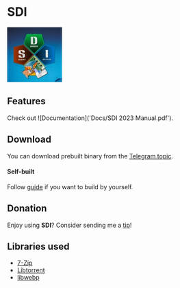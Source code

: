 # SDI

![SDI Logo](.github/logo128.jpg)

## Features

Check out ![Documentation]('Docs/SDI 2023 Manual.pdf').

## Download

You can download prebuilt binary from the [Telegram topic](https://t.me/Snappy_Driver_Installer).

#### Self-built

Follow [guide](https://github.com/gtumanyan/SDI/blob/dev/Docs/building-win-x64.md) if you want to
build by yourself.

## Donation

Enjoy using **SDI**? Consider sending me a [tip](https://boosty.to/snappydriverinstaller)!

## Libraries used

- [7-Zip](https://sourceforge.net/projects/sevenzip)
- [Libtorrent](https://github.com/arvidn/libtorrent)
- [libwebp](https://github.com/webmproject/libwebp)
